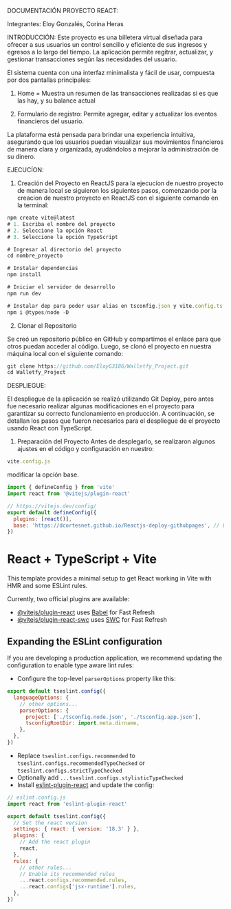 DOCUMENTACIÓN PROYECTO REACT: 

Integrantes: Eloy Gonzalés, Corina Heras

INTRODUCCIÓN: 
Este proyecto es una billetera virtual diseñada para ofrecer a sus usuarios un control sencillo y eficiente de sus ingresos y egresos a lo largo del tiempo. La aplicación permite regitrar, actualizar, y gestionar transacciones según las necesidades del usuario.

El sistema cuenta con una interfaz minimalista y fácil de usar, compuesta por dos pantallas principales: 

1. Home = Muestra un resumen de las transacciones realizadas si es que las hay, y su balance actual

2. Formulario de registro: Permite agregar, editar y actualizar los eventos financieros del usuario. 

La plataforma está pensada para brindar una experiencia intuitiva, asegurando que los usuarios puedan visualizar sus movimientos financieros de manera clara y organizada, ayudándolos a mejorar la administración de su dinero.



EJECUCÍON: 
1. Creación del Proyecto en ReactJS
para la ejecucíon de nuestro proyecto de manera local se siguieron los siguientes pasos, comenzando por la creacion de nuestro proyecto en ReactJS con el siguiente comando en la terminal:

```js
npm create vite@latest
# 1. Escriba el nombre del proyecto
# 2. Seleccione la opción React
# 3. Seleccione la opción TypeScript

# Ingresar al directorio del proyecto
cd nombre_proyecto

# Instalar dependencias
npm install

# Iniciar el servidor de desarrollo 
npm run dev

# Instalar dep para poder usar alias en tsconfig.json y vite.config.ts
npm i @types/node -D

```

2. Clonar el Repositorio

Se creó un repositorio público en GitHub y compartimos el enlace para que otros puedan acceder al código. Luego, se clonó el proyecto en nuestra máquina local con el siguiente comando: 

```js
git clone https://github.com/EloyG3186/Walletfy_Project.git
cd Walletfy_Project
```

DESPLIEGUE:

El despliegue de la aplicación se realizó utilizando Git Deploy, pero antes fue necesario realizar algunas modificaciones en el proyecto para garantizar su correcto funcionamiento en producción. A continuación, se detallan los pasos que fueron necesarios para el despliegue de el proyecto usando React con TypeScript. 

1. Preparación del Proyecto 
Antes de desplegarlo, se realizaron algunos ajustes en el código y configuración en nuestro:  
```js
vite.config.js
```

modificar la opción base. 

```js
import { defineConfig } from 'vite'
import react from '@vitejs/plugin-react'

// https://vitejs.dev/config/
export default defineConfig({
  plugins: [react()],
  base: 'https://dcortesnet.github.io/Reactjs-deploy-githubpages', // Link page
})
```








# React + TypeScript + Vite

This template provides a minimal setup to get React working in Vite with HMR and some ESLint rules.

Currently, two official plugins are available:

- [@vitejs/plugin-react](https://github.com/vitejs/vite-plugin-react/blob/main/packages/plugin-react/README.md) uses [Babel](https://babeljs.io/) for Fast Refresh
- [@vitejs/plugin-react-swc](https://github.com/vitejs/vite-plugin-react-swc) uses [SWC](https://swc.rs/) for Fast Refresh

## Expanding the ESLint configuration

If you are developing a production application, we recommend updating the configuration to enable type aware lint rules:

- Configure the top-level `parserOptions` property like this:

```js
export default tseslint.config({
  languageOptions: {
    // other options...
    parserOptions: {
      project: ['./tsconfig.node.json', './tsconfig.app.json'],
      tsconfigRootDir: import.meta.dirname,
    },
  },
})
```

- Replace `tseslint.configs.recommended` to `tseslint.configs.recommendedTypeChecked` or `tseslint.configs.strictTypeChecked`
- Optionally add `...tseslint.configs.stylisticTypeChecked`
- Install [eslint-plugin-react](https://github.com/jsx-eslint/eslint-plugin-react) and update the config:

```js
// eslint.config.js
import react from 'eslint-plugin-react'

export default tseslint.config({
  // Set the react version
  settings: { react: { version: '18.3' } },
  plugins: {
    // Add the react plugin
    react,
  },
  rules: {
    // other rules...
    // Enable its recommended rules
    ...react.configs.recommended.rules,
    ...react.configs['jsx-runtime'].rules,
  },
})
```
